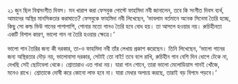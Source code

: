 ২১ জুন ছিল বিশ্বসংগীত দিবস। মন খারাপ করা ফেসবুক পোস্টে ফাহমিদা নবী জানালেন, তবে কি সংগীত দিবস ব্যর্থ, আমাদের অস্থির মানসিকতার করাঘাতে? ফেসবুকে ফাহমিদা নবী লিখেছেন, ‘ভাবলাম বর্তমানে অনেক সিনেমা তৈরি হচ্ছে, কিছু সো কল্ড ভিউ গানের পাশাপাশি, শোনার মতো গানও তৈরি হবে বোধ হয়। তা আসলে হওয়ার নয়। রুচিহীনতা একটি বিশাল কারণ, ভালো গান না তৈরি হওয়ার ক্ষেত্রে।’

ভালো গান তৈরির জন্য কী দরকার, তা-ও ফাহমিদা নবী তাঁর লেখায় প্রকাশ করেছেন। তিনি লিখেছেন, ‘ভালো গানের জন্য অস্থিরতার দৌড় নয়, ভালোবাসা দরকার, সেটাই তো নাই! তবে বলে রাখি, রুচিহীন গান বেশি দিন ধোপে টেকে না, দেখছি সেই ছোটবেলা থেকে। শ্রোতারাও এত গাধা নয়। যারা গান শোনে, তারা ভালো মেলোডিয়াস গানই খোঁজে, মনেও রাখে। শ্রোতাকে দোষী করে কোনো লাভ হবে না। যারা মেধার অপচয় করছে, তারাই বড় বিপদে পড়বে।’
